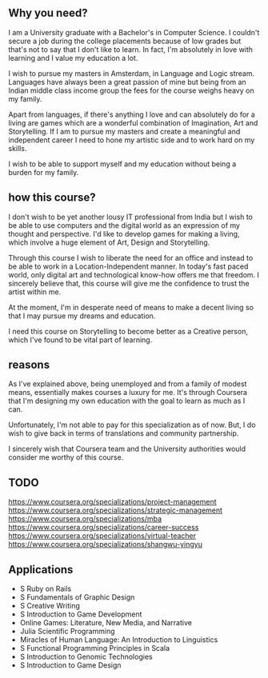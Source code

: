 ## Why you need?

I am a University graduate with a Bachelor's in Computer Science. I couldn't secure a job during the college placements because of low grades but that's not to say that I don't like to learn. In fact, I'm absolutely in love with learning and I value my education a lot. 

I wish to pursue my masters in Amsterdam, in Language and Logic stream. Languages have always been a great passion of mine but being from an Indian middle class income group the fees for the course weighs heavy on my family.  

Apart from languages, if there's anything I love and can absolutely do for a living are games which are a wonderful combination of Imagination, Art and Storytelling. If I am to pursue my masters and create a meaningful and independent career I need to hone my artistic side and to work hard on my skills. 

I wish to be able to support myself and my education without being a burden for my family.


## how this course?

I don't wish to be yet another lousy IT professional from India but I wish to be able to use computers and the digital world as an expression of my thought and perspective. I'd like to develop games for making a living, which involve a huge element of Art, Design and Storytelling. 

Through this course I wish to liberate the need for an office and instead to be able to work in a Location-Independent manner. In today's fast paced world, only digital art and technological know-how offers me that freedom. I sincerely believe that, this course will give me the confidence to trust the artist within me. 

At the moment, I'm in desperate need of means to make a decent living so that I may pursue my dreams and education. 

I need this course on Storytelling to become better as a Creative person, which I've found to be vital part of learning.

## reasons
As I've explained above, being unemployed and from a family of modest means, essentially makes courses a luxury for me. It's through Coursera that I'm designing my own education with the goal to learn as much as I can.

Unfortunately, I'm not able to pay for this specialization as of now. But, I do wish to give back in terms of translations and community partnership.

I sincerely wish that Coursera team and the University authorities would consider me worthy of this course.



## TODO

https://www.coursera.org/specializations/project-management
https://www.coursera.org/specializations/strategic-management
https://www.coursera.org/specializations/mba
https://www.coursera.org/specializations/career-success
https://www.coursera.org/specializations/virtual-teacher
https://www.coursera.org/specializations/shangwu-yingyu




## Applications

- S Ruby on Rails
- S Fundamentals of Graphic Design
- S Creative Writing
- S Introduction to Game Development
- Online Games: Literature, New Media, and Narrative
- Julia Scientific Programming
- Miracles of Human Language: An Introduction to Linguistics
- S Functional Programming Principles in Scala
- S Introduction to Genomic Technologies
- S Introduction to Game Design
